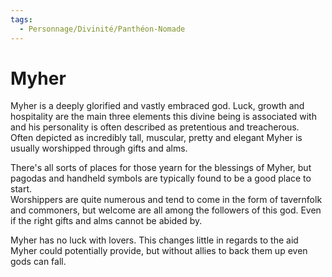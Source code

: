 ```yaml
---
tags:
  - Personnage/Divinité/Panthéon-Nomade
---
```

# Myher
Myher is a deeply glorified and vastly embraced god. Luck, growth and hospitality are the main three elements this divine being is associated with and his personality is often described as pretentious and treacherous.  
Often depicted as incredibly tall, muscular, pretty and elegant Myher is usually worshipped through gifts and alms.  
  
There's all sorts of places for those yearn for the blessings of Myher, but pagodas and handheld symbols are typically found to be a good place to start.  
Worshippers are quite numerous and tend to come in the form of tavernfolk and commoners, but welcome are all among the followers of this god. Even if the right gifts and alms cannot be abided by.  
  
Myher has no luck with lovers. This changes little in regards to the aid Myher could potentially provide, but without allies to back them up even gods can fall.